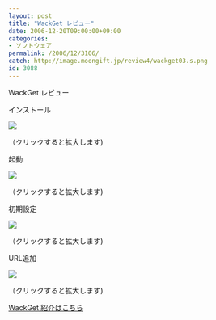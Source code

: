 ```yaml
---
layout: post
title: "WackGet レビュー"
date: 2006-12-20T09:00:00+09:00
categories:
- ソフトウェア
permalink: /2006/12/3106/
catch: http://image.moongift.jp/review4/wackget03.s.png
id: 3088
---
```

WackGet レビュー  
<!--more-->

インストール

  

[![](http://image.moongift.jp/review4/wackget01.s.png)](http://image.moongift.jp/review4/wackget01.png)  
  
（クリックすると拡大します)

  

起動

  

[![](http://image.moongift.jp/review4/wackget02.s.png)](http://image.moongift.jp/review4/wackget02.png)  
  
（クリックすると拡大します)

  

初期設定

  

[![](http://image.moongift.jp/review4/wackget03.s.png)](http://image.moongift.jp/review4/wackget03.png)  
  
（クリックすると拡大します)

  

URL追加

  

[![](http://image.moongift.jp/review4/wackget04.s.png)](http://image.moongift.jp/review4/wackget04.png)  
  
（クリックすると拡大します)

  

[WackGet 紹介はこちら](http://oss.moongift.jp/intro/i-3102.html)

